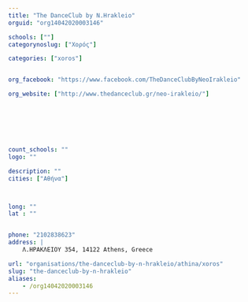 ```yaml
---
title: "The DanceClub by N.Hrakleio"
orguid: "org14042020003146"

schools: [""]
categorynoslug: ["Χορός"]

categories: ["xoros"]


org_facebook: "https://www.facebook.com/TheDanceClubByNeoIrakleio"

org_website: ["http://www.thedanceclub.gr/neo-irakleio/"]







count_schools: ""
logo: ""

description: ""
cities: ["Αθήνα"]



long: ""
lat : ""


phone: "2102838623"
address: |
    Λ.ΗΡΑΚΛΕΙΟΥ 354, 14122 Athens, Greece

url: "organisations/the-danceclub-by-n-hrakleio/athina/xoros"
slug: "the-danceclub-by-n-hrakleio"
aliases:
    - /org14042020003146
---
```



